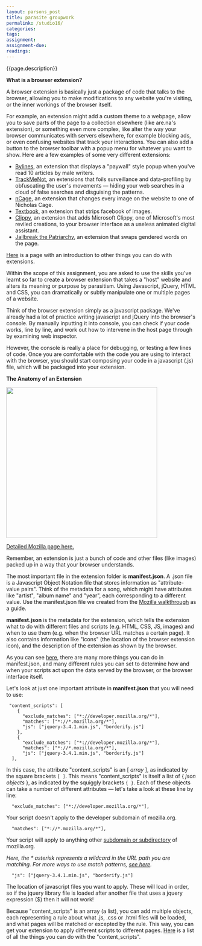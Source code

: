 ```yaml
---  
layout: parsons_post  
title: parasite groupwork 
permalink: /studio16/  
categories:   
tags:  
assignment: 
assignment-due: 
readings: 
---
```


{{page.description}}

**What is a browser extension?** 

A browser extension is basically just a package of code that talks to the browser, allowing you to make modifications to any website you're visiting, or the inner workings of the browser itself. 

For example, an extension might add a custom theme to a webpage, allow you to save parts of the page to a collection elsewhere (like are.na's extension), or something even more complex, like alter the way your browser communicates with servers elsewhere, for example blocking ads, or even confusing websites that track your interactions. You can also add a button to the browser toolbar with a popup menu for whatever you want to show. Here are a few examples of some very different extensions: 

- [Bylines](https://www.are.na/kira-simon-kennedy/bylines), an extension that displays a "paywall" style popup when you've read 10 articles by male writers.
- [TrackMeNot](http://trackmenot.io/), an extensions that foils surveillance and data-profiling by obfuscating the user's movements — hiding your web searches in a cloud of false searches and disguising the patterns.
- [nCage](https://chrome.google.com/webstore/detail/ncage/mpnfndnehgmmonhfcfdnaemdeokofgaf?hl=en), an extension that changes every image on the website to one of Nicholas Cage.
- [Textbook](https://bengrosser.com/projects/textbook/), an extension that strips facebook of images.
- [Clippy](https://chrome.google.com/webstore/detail/clippy-the-paperclip-assi/fmbcdhjmhddnnpeomknikdbboejbhdcl?hl=en-US), an extension that adds Microsoft Clippy, one of Microsoft's most reviled creations, to your browser interface as a useless animated digital assistant.
- [Jailbreak the Patriarchy](https://chrome.google.com/webstore/detail/jailbreak-the-patriarchy/fiidcfoaaciclafodoficaofidfencgd?hl=en-US), an extension that swaps gendered words on the page.

[Here](https://developer.mozilla.org/en-US/docs/Mozilla/Add-ons/WebExtensions/What_are_WebExtensions) is a page with an introduction to other things you can do with extensions.

Within the scope of this assignment, you are asked to use the skills you've learnt so far to create a browser extension that takes a "host" website and alters its meaning or purpose by parasitism. Using Javascript, jQuery, HTML and CSS, you can dramatically or subtly manipulate one or multiple pages of a website.

Think of the browser extension simply as a javascript package. We've already had a lot of practice writing javascript and jQuery into the browser's console. By manually inputting it into console, you can check if your code works, line by line, and work out how to intervene in the host page through by examining web inspector. 

However, the console is really a place for debugging, or testing a few lines of code. Once you are comfortable with the code you are using to interact with the browser, you should start composing your code in a javascript (.js) file, which will be packaged into your extension.

**The Anatomy of an Extension**

<img src="https://media.prod.mdn.mozit.cloud/attachments/2016/08/03/13669/580d39a7d9899ed648e36ba6aeee65c2/webextension-anatomy.png" style="width: 400px">

[Detailed Mozilla page here.](https://developer.mozilla.org/en-US/docs/Mozilla/Add-ons/WebExtensions/Anatomy_of_a_WebExtension)

Remember, an extension is just a bunch of code and other files (like images) packed up in a way that your browser understands. 

The most important file in the extension folder is **manifest.json**. A .json file is a Javascript Object Notation file that stores information as "attribute-value pairs". Think of the metadata for a song, which might have attributes like "artist", "album name" and "year", each corresponding to a different value. Use the manifest.json file we created from the [Mozilla walkthrough](https://developer.mozilla.org/en-US/docs/Mozilla/Add-ons/WebExtensions/Your_first_WebExtension) as a guide.

**manifest.json** is the metadata for the extension, which  tells the extension what to do with different files and scripts (e.g. HTML, CSS, JS, images) and when to use them (e.g. when the browser URL matches a certain page). It also contains information like "icons" (the location of the browser extension icon), and the description of the extension as shown by the browser. 

As you can see [here](https://developer.mozilla.org/en-US/docs/Mozilla/Add-ons/WebExtensions/manifest.json), there are many more things you can do in manifest.json, and many different rules you can set to determine how and when your scripts act upon the data served by the browser, or the browser interface itself.

Let's look at just one important attribute in **manifest.json** that you will need to use:

	 "content_scripts": [ 
	    {
	      "exclude_matches": ["*://developer.mozilla.org/*"],
	      "matches": ["*://*.mozilla.org/*"],
	      "js": ["jquery-3.4.1.min.js", "borderify.js"]
	    },
	    {
	      "exclude_matches": ["*://developer.mozilla.org/*"],
	      "matches": ["*://*.mozilla.org/*"],
	      "js": ["jquery-3.4.1.min.js", "borderify.js"]
	  ],

In this case, the attribute "content_scripts" is an [ *array* ], as indicated by the square brackets <code>[ ]</code>. This means "content_scripts" is itself a list of { *json objects* }, as indicated by the squiggly brackets <code>{ }</code>. Each of these objects can take a number of different attributes — let's take a look at these line by line:

      "exclude_matches": ["*://developer.mozilla.org/*"],

Your script doesn't apply to the developer subdomain of mozilla.org. 

      "matches": ["*://*.mozilla.org/*"],

Your script will apply to anything other [subdomain or subdirectory](https://www.hotdesign.com/marketing/best-practices-for-blogs-subdirectory-vs-subdomain/) of mozilla.org. 

*Here, the * asterisk represents a wildcard in the URL path you are matching. For more ways to use match patterns, [see here](https://developer.mozilla.org/en-US/docs/Mozilla/Add-ons/WebExtensions/match_patterns).*

      "js": ["jquery-3.4.1.min.js", "borderify.js"]

The location of javascript files you want to apply. These will load in order, so if the jquery library file is loaded after another file that uses a jquery expression ($) then it will not work!

Because "content_scripts" is an array (a list), you can add multiple objects, each representing a rule about what .js, .css or .html files will be loaded, and what pages will be matched or excepted by the rule. This way, you can get your extension to apply different scripts to different pages. [Here](https://developer.mozilla.org/en-US/docs/Mozilla/Add-ons/WebExtensions/Content_scripts) is a list of all the things you can do with the "content_scripts".


